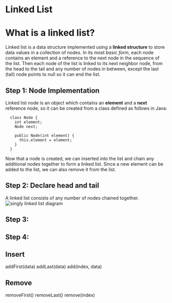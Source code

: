 # Linked List 
# What is a linked list?

Linked list is a data structure implemented using a **linked structure** to store data values in a collection of nodes. In its most *basic form*, each node contains an element and a reference to the next node in the sequence of the list. Then each node of the list is linked to its next neighbor node, from the head to the tail and any number of nodes in between, except the last (tail) node points to null so it can end the list. 

## Step 1: Node Implementation

Linked list node is an object which contains an **element** and a **next** reference node, so it can be created from a class defined as follows in Java:

```
  class Node {
    int element;
    Node next;
    
    public Node(int element) {
      this.element = element;
    }
  }
```
  
Now that a node is created, we can inserted into the list and chain any additional nodes together to form a linked list. Since a new element can be added to the list, we can also remove it from the list. 

## Step 2: Declare head and tail

A linked list consists of any number of nodes chained together.
![singly linked list diagram](/linked-list/assets/images/figure26.7_linked_list.PNG)

## Step 3:

## Step 4:

## Insert
addFirst(data)
addLast(data)
add(index, data)
## Remove
removeFirst()
removeLast()
remove(index)
